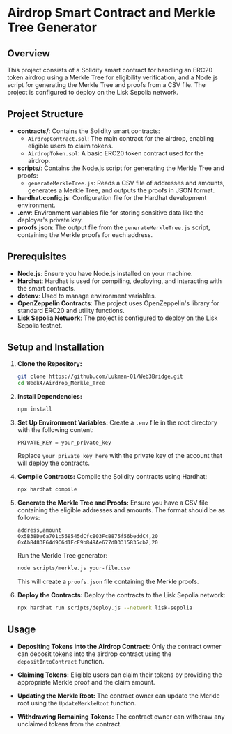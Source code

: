# Airdrop Smart Contract and Merkle Tree Generator

## Overview

This project consists of a Solidity smart contract for handling an ERC20 token airdrop using a Merkle Tree for eligibility verification, and a Node.js script for generating the Merkle Tree and proofs from a CSV file. The project is configured to deploy on the Lisk Sepolia network.

## Project Structure

- **contracts/**: Contains the Solidity smart contracts:
  - `AirdropContract.sol`: The main contract for the airdrop, enabling eligible users to claim tokens.
  - `AirdropToken.sol`: A basic ERC20 token contract used for the airdrop.
- **scripts/**: Contains the Node.js script for generating the Merkle Tree and proofs:
  - `generateMerkleTree.js`: Reads a CSV file of addresses and amounts, generates a Merkle Tree, and outputs the proofs in JSON format.
- **hardhat.config.js**: Configuration file for the Hardhat development environment.
- **.env**: Environment variables file for storing sensitive data like the deployer's private key.
- **proofs.json**: The output file from the `generateMerkleTree.js` script, containing the Merkle proofs for each address.

## Prerequisites

- **Node.js**: Ensure you have Node.js installed on your machine.
- **Hardhat**: Hardhat is used for compiling, deploying, and interacting with the smart contracts.
- **dotenv**: Used to manage environment variables.
- **OpenZeppelin Contracts**: The project uses OpenZeppelin's library for standard ERC20 and utility functions.
- **Lisk Sepolia Network**: The project is configured to deploy on the Lisk Sepolia testnet.

## Setup and Installation

1. **Clone the Repository:**
   ```bash
   git clone https://github.com/Lukman-01/Web3Bridge.git
   cd Week4/Airdrop_Merkle_Tree
   ```

2. **Install Dependencies:**
   ```bash
   npm install
   ```

3. **Set Up Environment Variables:**
   Create a `.env` file in the root directory with the following content:
   ```plaintext
   PRIVATE_KEY = your_private_key
   ```
   Replace `your_private_key_here` with the private key of the account that will deploy the contracts.

4. **Compile Contracts:**
   Compile the Solidity contracts using Hardhat:
   ```bash
   npx hardhat compile
   ```

5. **Generate the Merkle Tree and Proofs:**
   Ensure you have a CSV file containing the eligible addresses and amounts. The format should be as follows:
   ```plaintext
   address,amount
   0x5B38Da6a701c568545dCfcB03FcB875f56beddC4,20
   0xAb8483F64d9C6d1EcF9b849Ae677dD3315835cb2,20
   ```
   Run the Merkle Tree generator:
   ```bash
   node scripts/merkle.js your-file.csv
   ```
   This will create a `proofs.json` file containing the Merkle proofs.

6. **Deploy the Contracts:**
   Deploy the contracts to the Lisk Sepolia network:
   ```bash
   npx hardhat run scripts/deploy.js --network lisk-sepolia
   ```

## Usage

- **Depositing Tokens into the Airdrop Contract:**
  Only the contract owner can deposit tokens into the airdrop contract using the `depositIntoContract` function.

- **Claiming Tokens:**
  Eligible users can claim their tokens by providing the appropriate Merkle proof and the claim amount.

- **Updating the Merkle Root:**
  The contract owner can update the Merkle root using the `UpdateMerkleRoot` function.

- **Withdrawing Remaining Tokens:**
  The contract owner can withdraw any unclaimed tokens from the contract.

